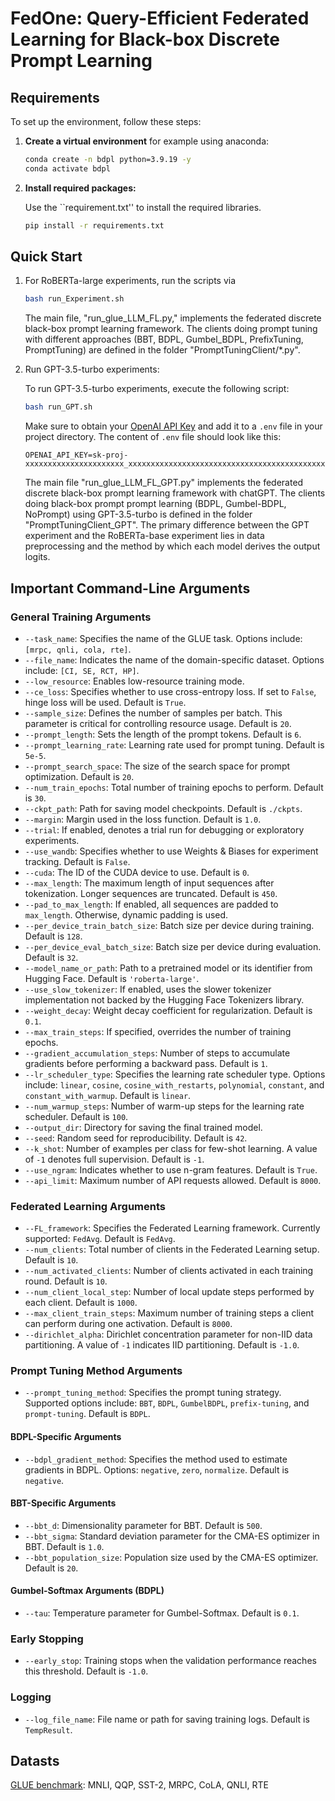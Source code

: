 # FedOne: Query-Efficient Federated Learning for Black-box Discrete Prompt Learning



## Requirements

To set up the environment, follow these steps:

1. **Create a virtual environment** for example using anaconda: 

   ```bash
   conda create -n bdpl python=3.9.19 -y
   conda activate bdpl
   ```

2. **Install required packages:**

   Use the ``requirement.txt'' to install the required libraries.

   ```bash
   pip install -r requirements.txt
   ```


## Quick Start
1. For RoBERTa-large experiments, run the scripts via 
   ```bash
   bash run_Experiment.sh
   ```
   The main file, "run_glue_LLM_FL.py," implements the federated discrete black-box prompt learning framework. The clients doing prompt tuning with different approaches (BBT, BDPL, Gumbel_BDPL, PrefixTuning, PromptTuning) are defined in the folder "PromptTuningClient/*.py". 

2. Run GPT-3.5-turbo experiments:

   To run GPT-3.5-turbo experiments, execute the following script:
   ```bash
   bash run_GPT.sh
   ```

   Make sure to obtain your [OpenAI API Key](https://openai.com/api/) and add it to a `.env` file in your project directory. The content of `.env` file should look like this:

   ```plaintext
   OPENAI_API_KEY=sk-proj-xxxxxxxxxxxxxxxxxxxxxx_xxxxxxxxxxxxxxxxxxxxxxxxxxxxxxxxxxxxxxxxxxxxxxxxx
   ```

   The main file "run_glue_LLM_FL_GPT.py" implements the federated discrete black-box prompt learning framework with chatGPT. The clients doing black-box prompt prompt learning (BDPL, Gumbel-BDPL, NoPrompt) using GPT-3.5-turbo is defined in the folder "PromptTuningClient_GPT". The primary difference between the GPT experiment and the RoBERTa-base experiment lies in data preprocessing and the method by which each model derives the output logits.



## Important Command-Line Arguments

### General Training Arguments

* `--task_name`: Specifies the name of the GLUE task. Options include: `[mrpc, qnli, cola, rte]`.
* `--file_name`: Indicates the name of the domain-specific dataset. Options include: `[CI, SE, RCT, HP]`.
* `--low_resource`: Enables low-resource training mode.
* `--ce_loss`: Specifies whether to use cross-entropy loss. If set to `False`, hinge loss will be used. Default is `True`.
* `--sample_size`: Defines the number of samples per batch. This parameter is critical for controlling resource usage. Default is `20`.
* `--prompt_length`: Sets the length of the prompt tokens. Default is `6`.
* `--prompt_learning_rate`: Learning rate used for prompt tuning. Default is `5e-5`.
* `--prompt_search_space`: The size of the search space for prompt optimization. Default is `20`.
* `--num_train_epochs`: Total number of training epochs to perform. Default is `30`.
* `--ckpt_path`: Path for saving model checkpoints. Default is `./ckpts`.
* `--margin`: Margin used in the loss function. Default is `1.0`.
* `--trial`: If enabled, denotes a trial run for debugging or exploratory experiments.
* `--use_wandb`: Specifies whether to use Weights & Biases for experiment tracking. Default is `False`.
* `--cuda`: The ID of the CUDA device to use. Default is `0`.
* `--max_length`: The maximum length of input sequences after tokenization. Longer sequences are truncated. Default is `450`.
* `--pad_to_max_length`: If enabled, all sequences are padded to `max_length`. Otherwise, dynamic padding is used.
* `--per_device_train_batch_size`: Batch size per device during training. Default is `128`.
* `--per_device_eval_batch_size`: Batch size per device during evaluation. Default is `32`.
* `--model_name_or_path`: Path to a pretrained model or its identifier from Hugging Face. Default is `'roberta-large'`.
* `--use_slow_tokenizer`: If enabled, uses the slower tokenizer implementation not backed by the Hugging Face Tokenizers library.
* `--weight_decay`: Weight decay coefficient for regularization. Default is `0.1`.
* `--max_train_steps`: If specified, overrides the number of training epochs.
* `--gradient_accumulation_steps`: Number of steps to accumulate gradients before performing a backward pass. Default is `1`.
* `--lr_scheduler_type`: Specifies the learning rate scheduler type. Options include: `linear`, `cosine`, `cosine_with_restarts`, `polynomial`, `constant`, and `constant_with_warmup`. Default is `linear`.
* `--num_warmup_steps`: Number of warm-up steps for the learning rate scheduler. Default is `100`.
* `--output_dir`: Directory for saving the final trained model.
* `--seed`: Random seed for reproducibility. Default is `42`.
* `--k_shot`: Number of examples per class for few-shot learning. A value of `-1` denotes full supervision. Default is `-1`.
* `--use_ngram`: Indicates whether to use n-gram features. Default is `True`.
* `--api_limit`: Maximum number of API requests allowed. Default is `8000`.

### Federated Learning Arguments

* `--FL_framework`: Specifies the Federated Learning framework. Currently supported: `FedAvg`. Default is `FedAvg`.
* `--num_clients`: Total number of clients in the Federated Learning setup. Default is `10`.
* `--num_activated_clients`: Number of clients activated in each training round. Default is `10`.
* `--num_client_local_step`: Number of local update steps performed by each client. Default is `1000`.
* `--max_client_train_steps`: Maximum number of training steps a client can perform during one activation. Default is `8000`.
* `--dirichlet_alpha`: Dirichlet concentration parameter for non-IID data partitioning. A value of `-1` indicates IID partitioning. Default is `-1.0`.

### Prompt Tuning Method Arguments

* `--prompt_tuning_method`: Specifies the prompt tuning strategy. Supported options include: `BBT`, `BDPL`, `GumbelBDPL`, `prefix-tuning`, and `prompt-tuning`. Default is `BDPL`.

#### BDPL-Specific Arguments

* `--bdpl_gradient_method`: Specifies the method used to estimate gradients in BDPL. Options: `negative`, `zero`, `normalize`. Default is `negative`.

#### BBT-Specific Arguments

* `--bbt_d`: Dimensionality parameter for BBT. Default is `500`.
* `--bbt_sigma`: Standard deviation parameter for the CMA-ES optimizer in BBT. Default is `1.0`.
* `--bbt_population_size`: Population size used by the CMA-ES optimizer. Default is `20`.

#### Gumbel-Softmax Arguments (BDPL)

* `--tau`: Temperature parameter for Gumbel-Softmax. Default is `0.1`.

### Early Stopping

* `--early_stop`: Training stops when the validation performance reaches this threshold. Default is `-1.0`.

### Logging

* `--log_file_name`: File name or path for saving training logs. Default is `TempResult`.


## Datasts
   [GLUE benchmark](https://gluebenchmark.com/): MNLI, QQP, SST-2, MRPC, CoLA, QNLI, RTE
